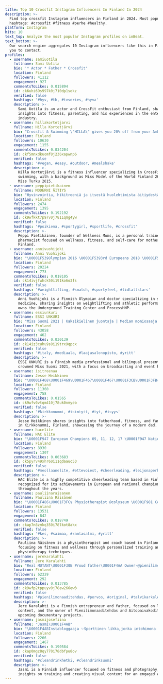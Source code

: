 ```yaml
---
title: Top 10 Crossfit Instagram Influencers In Finland In 2024
description: >-
  Find top crossfit Instagram influencers in Finland in 2024. Most popular
  hashtags: #crossfit #fitness #perhe #healthy.
platform: Instagram
hits: 10
text_top: Analyze the most popular Instagram profiles on inBeat.
text_bottom: >-
  Our search engine aggregates 10 Instagram influencers like this in Finland for
  you to contact.
profiles:
  - username: samiuotila
    fullname: Sami Uotila
    bio: '* Actor * Father * Crossfit'
    location: Finland
    followers: 41112
    engagement: 927
    commentsToLikes: 0.015894
    id: ck6uhi69s997k0j710dp1sokz
    verified: false
    hashtags: '#hyv, #tb, #tvseries, #hyva'
    description: >-
      Sami Uotila is an actor and CrossFit enthusiast from Finland, sharing
      insights into fitness, parenting, and his experiences in the entertainment
      industry.
  - username: hillakortetjarvi
    fullname: Hilla Kortetjärvi
    bio: "Crossfit & Swimming \"HILLA\" gives you 20% off from your Ambronite order! \U0001F451 Miss model of the world Finland 2015 \U0001F451 Miss Turku 2015"
    location: Finland
    followers: 10630
    engagement: 1155
    commentsToLikes: 0.034204
    id: ckf5mnxdkuomf0j236xapwnp6
    verified: false
    hashtags: '#vegan, #easy, #outdoor, #mealshake'
    description: >-
      Hilla Kortetjärvi is a fitness influencer specializing in CrossFit and
      swimming, with a background as Miss Model of the World Finland 2015 and
      Miss Turku 2015.
  - username: peppipietikainen
    fullname: MODERNI ÄITIYS
    bio: "Hyvinvointia, hikitreeniä ja itsestä huolehtimista äitiydestä huolimatta \U0001F90D Founder of @wellnessmoms.fi Personal trainer | Farmaseutti ♡ Mom 05 / 19"
    location: Finland
    followers: 2474
    engagement: 1395
    commentsToLikes: 0.192192
    id: ck9wfkkt7p97v0j7811qmg4yw
    verified: false
    hashtags: '#poikiena, #sportygirl, #sportlife, #crossfit'
    description: >-
      Peppi Pietikäinen, founder of Wellness Moms, is a personal trainer and
      pharmacist focused on wellness, fitness, and self-care for mothers in
      Finland.
  - username: annivuohijoki
    fullname: Anni Vuohijoki
    bio: "\U0001F539Olympian 2016 \U0001F5393rd Europeans 2018 \U0001F539MSc 2012 \U0001F539Doctor @orton_sairaala and @terveystalo \U0001F539Owner @processhnp \U0001F539Owner of Underground Training center:"
    location: Finland
    followers: 20224
    engagement: 773
    commentsToLikes: 0.018105
    id: ck14ivjfwhck50i191ko6o3fs
    verified: false
    hashtags: '#weightlifting, #snatch, #sportyfeel, #lidlallstars'
    description: >-
      Anni Vuohijoki is a Finnish Olympian and doctor specializing in sports
      medicine, sharing insights on weightlifting and athletic performance. She
      owns the Underground Training Center and ProcessHNP.
  - username: essiunkuri
    fullname: ESSI UNKURI
    bio: "Miss Suomi 2021 | Kaksikielinen juontaja | Median moniosaaja \U0001F399️Valmistunut radiotoimittaja Keikat: @ohjelmakauppa Yhteistyöt: essi.unkuri@gmail.com"
    location: Finland
    followers: 43058
    engagement: 462
    commentsToLikes: 0.030139
    id: ck14iz3cuhu9s0i19trx9qpcx
    verified: false
    hashtags: '#italy, #mediaala, #laajasalonopisto, #yritt'
    description: >-
      ESSI UNKURI is a Finnish media professional and bilingual presenter,
      crowned Miss Suomi 2021, with a focus on broadcasting and event hosting.
  - username: isitreenaa
    fullname: Jesse Heikkinen
    bio: "\U0001F468‍\U0001F469‍\U0001F467‍\U0001F467\U0001F3CB\U0001F3FB‍♂️\U0001F3C8\U0001F355 31v. perheenisän arkea. \U0001F4CDKirkkonummi isitreenaa@gmail.com"
    location: Finland
    followers: 11360
    engagement: 758
    commentsToLikes: 0.01565
    id: ck9wfv0vtqm410j78uk0nmyeb
    verified: false
    hashtags: '#kirkkonummi, #isintytt, #tyt, #isyys'
    description: >-
      Jesse Heikkinen shares insights into fatherhood, fitness, and family life
      in Kirkkonummi, Finland, showcasing the journey of a modern dad.
  - username: hacelite
    fullname: HAC Elite
    bio: "\U0001F947 European Champions 09, 11, 12, 17 \U0001F947 National Champions 09, 12, 13, 15-20 \U0001F1EB\U0001F1EE Team Finland All Girl 12, 13, 15 \U0001F981 @hacfinland #mäoonelites"
    location: Finland
    followers: 8930
    engagement: 1307
    commentsToLikes: 0.003683
    id: ck5pyrv49xhr60i11qdaauc53
    verified: false
    hashtags: '#meollaanelite, #ettevoiest, #cheerleading, #leijonaperhe'
    description: >-
      HAC Elite is a highly competitive cheerleading team based in Finland,
      recognized for its achievements in European and national championships
      throughout the years.
  - username: pauliinaraisanen
    fullname: Pauliina Räisänen
    bio: "\U0001F486\U0001F3FC‍♀️ Physiotherapist @colyseum \U0001F981 Coach @ FTC-valmennus @vahavacoaching \U0001F338 Powered by @womensbest \U0001F64B\U0001F3FC‍♀️ Team @gymnation \U0001F4E9 pauliina@vahava.fi"
    location: Finland
    followers: 13531
    engagement: 842
    commentsToLikes: 0.018749
    id: ckap7n8zmkq350i78lkot8akx
    verified: false
    hashtags: '#kes, #saimaa, #rantasalmi, #yritt'
    description: >-
      Pauliina Räisänen is a physiotherapist and coach based in Finland,
      focusing on fitness and wellness through personalized training and
      physiotherapy techniques.
  - username: jerekaralahti
    fullname: Jere Karalahti
    bio: "Real MUTANT\U0001F30E Proud father\U0001F4AA Owner-@pienilimonaaditehdas Owner-@aitopaivakodit \U0001F4D3JERE-book(lifestory) \U0001F51CJERE-documentary movie"
    location: Finland
    followers: 62329
    engagement: 292
    commentsToLikes: 0.013785
    id: ck9wfp2tppuyv0j78ew266ew3
    verified: false
    hashtags: '#pienilimonaaditehdas, #porvoo, #original, #talvikarkelot'
    description: >-
      Jere Karalahti is a Finnish entrepreneur and father, focused on lifestyle
      content, and the owner of Pienilimonaaditehdas and Aitopaivakodit, with
      upcoming documentary projects.
  - username: jasmijosefiina
    fullname: "Jasmi\U0001F4AB"
    bio: "\U0001F4ABInstabloggaaja ✨Sporttinen likka,jonka intohimona (treenaamisen lisäksi) valokuvaus & visuaalisen sisällön tuottaminen \U0001F3CB\U0001F3FC‍♀️Crossfit Collab dm/email\U0001F48C"
    location: Finland
    followers: 2266
    engagement: 1467
    commentsToLikes: 0.190584
    id: ckap0mgz8qy770i78dbfpu8ov
    verified: false
    hashtags: '#cleandrinkhetki, #cleandrinksuomi'
    description: >-
      Jasmi is a Finnish influencer focused on fitness and photography, sharing
      insights on training and creating visual content for an engaged audience.
---
```


